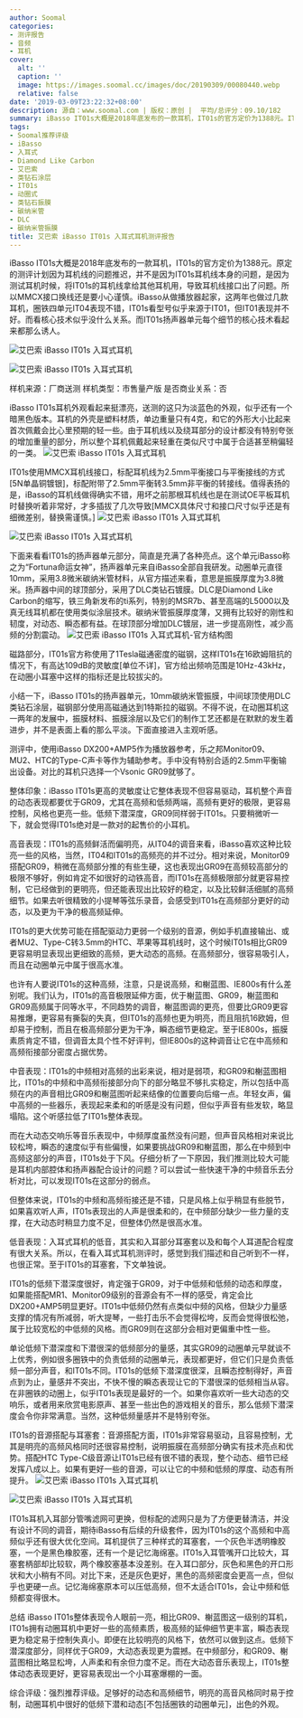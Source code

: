 ```yaml
---
author: Soomal
categories:
- 测评报告
- 音频
- 耳机
cover:
  alt: ''
  caption: ''
  image: https://images.soomal.cc/images/doc/20190309/00080440.webp
  relative: false
date: '2019-03-09T23:22:32+08:00'
description: 源自：www.soomal.com | 版权：原创 |  平均/总评分：09.10/182
summary: iBasso IT01s大概是2018年底发布的一款耳机，IT01s的官方定价为1388元。IT01s扬声器单元每个细节的核心技术看起来都那么诱人，例如碳纳米管振膜，DLC类钻石球顶镀层，一特斯拉磁钢等等……
tags:
- Soomal推荐评级
- iBasso
- 入耳式
- Diamond Like Carbon
- 艾巴索
- 类钻石涂层
- IT01s
- 动圈式
- 类钻石振膜
- 碳纳米管
- DLC
- 碳纳米管振膜
title: 艾巴索 iBasso IT01s 入耳式耳机测评报告
---
```


iBasso IT01s大概是2018年底发布的一款耳机，IT01s的官方定价为1388元。原定的测评计划因为耳机线的问题推迟，并不是因为IT01s耳机线本身的问题，是因为测试耳机时候，将IT01s的耳机线拿给其他耳机用，导致耳机线接口出了问题。所以MMCX接口换线还是要小心谨慎。iBasso从做播放器起家，这两年也做过几款耳机，圈铁四单元IT04表现不错，IT01s看型号似乎来源于IT01，但IT01表现并不好。而看核心技术似乎没什么关系。而IT01s扬声器单元每个细节的核心技术看起来都那么诱人。



![艾巴索 iBasso IT01s 入耳式耳机](https://images.soomal.cc/images/doc/20190118/00079596_01.webp)



![艾巴索 iBasso IT01s 入耳式耳机](https://images.soomal.cc/images/doc/20190118/00079597_01.webp)



样机来源：厂商送测
样机类型：市售量产版
是否商业关系：否



iBasso IT01s耳机外观看起来挺漂亮，送测的这只为淡蓝色的外观，似乎还有一个暗黑色版本。耳机的外壳是塑料材质，单边重量只有4克，和它的外形大小比起来首次佩戴会比心里预期的轻一些。由于耳机线以及绕耳部分的设计都没有特别夸张的增加重量的部分，所以整个耳机佩戴起来轻重在类似尺寸中属于合适甚至稍偏轻的一类。
![艾巴索 iBasso IT01s 入耳式耳机](https://images.soomal.cc/images/doc/20190118/00079599.webp)




IT01s使用MMCX耳机线接口，标配耳机线为2.5mm平衡接口与平衡接线的方式[5N单晶铜镀银]，标配附带了2.5mm平衡转3.5mm非平衡的转接线。值得表扬的是，iBasso的耳机线做得确实不错，用坏之前那根耳机线也是在测试OE平板耳机时替换听着非常好，才多插拔了几次导致[MMCX具体尺寸和接口尺寸似乎还是有细微差别，替换需谨慎。]
![艾巴索 iBasso IT01s 入耳式耳机](https://images.soomal.cc/images/doc/20190118/00079605_01.webp)




![艾巴索 iBasso IT01s 入耳式耳机](https://images.soomal.cc/images/doc/20190118/00079606_01.webp)




下面来看看IT01s的扬声器单元部分，简直是充满了各种亮点。这个单元iBasso称之为“Fortuna命运女神”，扬声器单元来自iBasso全部自我研发。动圈单元直径10mm，采用3.8微米碳纳米管材料，从官方描述来看，意思是振膜厚度为3.8微米。扬声器中间的球顶部分，采用了DLC类钻石镀膜。DLC是Diamond Like Carbon的缩写，铁三角新发布的ti系列，特别的MSR7b、甚至高端的L5000以及真无线耳机都在使用类似涂层技术。碳纳米管振膜厚度薄，又拥有比较好的刚性和韧度，对动态、瞬态都有益。在球顶部分增加DLC镀层，进一步提高刚性，减少高频的分割震动。
![艾巴索 iBasso IT01s 入耳式耳机-官方结构图](https://images.soomal.cc/images/doc/20190309/00080439.webp)




磁路部分，IT01s官方称使用了1Tesla磁通密度的磁钢，这样IT01s在16欧姆阻抗的情况下，有高达109dB的灵敏度[单位不详]，官方给出频响范围是10Hz-43kHz，在动圈小耳塞中这样的指标还是比较拔尖的。

小结一下，iBasso IT01s的扬声器单元，10mm碳纳米管振膜，中间球顶使用DLC类钻石涂层，磁钢部分使用高磁通达到1特斯拉的磁钢。不得不说，在动圈耳机这一两年的发展中，振膜材料、振膜涂层以及它们的制作工艺还都是在默默的发生着进步，并不是表面上看的那么平淡。下面直接进入主观听感。

测评中，使用iBasso DX200+AMP5作为播放器参考，乐之邦Monitor09、MU2、HTC的Type-C声卡等作为辅助参考。手中没有特别合适的2.5mm平衡输出设备。对比的耳机只选择一个Vsonic GR09就够了。

整体印象：iBasso IT01s更高的灵敏度让它整体表现不但容易驱动，耳机整个声音的动态表现都要优于GR09，尤其在高频和低频两端，高频有更好的极限，更容易控制，风格也更亮一些。低频下潜深度，GR09同样弱于IT01s。只要稍微听一下，就会觉得IT01s绝对是一款对的起售价的小耳机。

高音表现：IT01s的高频鲜活而偏明亮，从IT04的调音来看，iBasso喜欢这种比较亮一些的风格，当然，IT04和IT01s的高频亮的并不过分。相对来说，Monitor09搭配GR09，稍微在高频部分推的有些生硬，这也表现出GR09在高频较高部分的极限不够好，例如肯定不如很好的动铁高音，而IT01s在高频极限部分就更容易控制，它已经做到的更明亮，但还能表现出比较好的稳定，以及比较鲜活细腻的高频细节。如果去听很精致的小提琴等弦乐录音，会感受到IT01s在高频部分更好的动态，以及更为干净的极高频延伸。

IT01s的更大优势可能在搭配驱动力更弱一个级别的音源，例如手机直接输出、或者MU2、Type-C转3.5mm的HTC、苹果等耳机线时，这个时候IT01s相比GR09更容易明显表现出更细致的高频，更大动态的高频。在高频部分，很容易吸引人，而且在动圈单元中属于很高水准。

也许有人要说IT01s的这种高频，注意，只是说高频，和榭蓝图、IE800s有什么差别呢。我们认为，IT01s的高音极限延伸方面，优于榭蓝图、GR09，榭蓝图和GR09高频属于同等水平，不同趋势的调音，榭蓝图调的更亮，但要比GR09更容易推爆，更容易有撕裂的失真，但IT01s的高频也更为明亮，而且阻抗16欧姆，但却易于控制，而且在极高频部分更为干净，瞬态细节更稳定。至于IE800s，振膜素质肯定不错，但调音太具个性不好评判，但IE800s的这种调音让它在中高频和高频衔接部分密度占据优势。

中音表现：IT01s的中频相对高频的出彩来说，相对是弱项，和GR09和榭蓝图相比，IT01s的中频和中高频衔接部分向下的部分略显不够扎实稳定，所以包括中高频在内的声音相比GR09和榭蓝图听起来结像的位置要向后缩一点。年轻女声，偏中高频的一些器乐，表现起来柔和的听感是没有问题，但似乎声音有些发软，略显塌陷。这个听感拉低了IT01s整体表现。

而在大动态交响乐等音乐表现中，中频厚度虽然没有问题，但声音风格相对来说比较松垮，瞬态的速度似乎有些偏慢，如果要挑战GR09和榭蓝图，那么在中频到中高频这部分的声音，IT01s处于下风。仔细分析了一下原因，我们推测比较大可能是耳机内部腔体和扬声器配合设计的问题？可以尝试一些快速干净的中频音乐去分析对比，可以发现IT01s在这部分的弱点。

但整体来说，IT01s的中频和高频衔接还是不错，只是风格上似乎稍显有些脱节，如果喜欢听人声，IT01s表现出的人声是很柔和的，在中频部分缺少一些力量的支撑，在大动态时稍显力度不足，但整体仍然是很高水准。

低音表现：入耳式耳机的低音，其实和入耳部分耳塞套以及和每个人耳道配合程度有很大关系。所以，在看入耳式耳机测评时，感觉到我们描述和自己听到不一样，也很正常。至于IT01s的耳塞套，下文单独说。

IT01s的低频下潜深度很好，肯定强于GR09，对于中低频和低频的动态和厚度，如果能搭配MR1、Monitor09级别的音源会有不一样的感受，肯定会比DX200+AMP5明显更好。IT01s中低频仍然有点类似中频的风格，但缺少力量感支撑的情况有所减弱，听大提琴，一些打击乐不会觉得松垮，反而会觉得很松弛，属于比较宽松的中低频的风格。而GR09则在这部分会相对更偏重中性一些。

单论低频下潜深度和下潜很深的低频部分的量感，其实GR09的动圈单元早就谈不上优秀，例如很多圈铁中的负责低频的动圈单元，表现都更好，但它们只是负责低频一部分声音，和IT01s不同。IT01s的低频下潜深度很深，且瞬态控制得好，声音点到为止，量感并不突出，不快不慢的瞬态表现让它的下潜很深的低频相当从容。在非圈铁的动圈上，似乎IT01s表现是最好的一个。如果你喜欢听一些大动态的交响乐，或者用来欣赏电影原声、甚至一些出色的游戏相关的音乐，那么低频下潜深度会令你非常满意。当然，这种低频量感并不是特别夸张。

IT01s的音源搭配与耳塞套：音源搭配方面，IT01s非常容易驱动，且容易控制，尤其是明亮的高频风格同时还很容易控制，说明振膜在高频部分确实有技术亮点和优势。搭配HTC Type-C级音源让IT01s已经有很不错的表现，整个动态、细节已经发挥八成以上。如果有更好一些的音源，可以让它的中频和低频的厚度、动态有所提升。
![艾巴索 iBasso IT01s 入耳式耳机](https://images.soomal.cc/images/doc/20190118/00079601_01.webp)




![艾巴索 iBasso IT01s 入耳式耳机](https://images.soomal.cc/images/doc/20190118/00079603_01.webp)




IT01s耳机入耳部分管嘴滤网可更换，但标配的滤网只是为了方便更替清洁，并没有设计不同的调音，期待iBasso有后续的升级套件，因为IT01s的这个高频和中高频似乎还有很大优化空间。耳机提供了三种样式的耳塞套，一个灰色半透明橡胶塞，一个是黑色橡胶塞，还有一个是记忆海绵塞。IT01s入耳管嘴开口比较大，耳塞套柄部却比较软，两个橡胶塞基本没差别。在入耳口部分，灰色和黑色的开口形状和大小稍有不同。对比下来，还是灰色更好，黑色的高频密度会更高一点，但似乎也更硬一点。记忆海绵塞原本可以压低高频，但不太适合IT01s，会让中频和低频都变得很木。

总结
iBasso IT01s整体表现令人眼前一亮，相比GR09、榭蓝图这一级别的耳机，IT01s拥有动圈耳机中更好一些的高频素质，极高频的延伸细节更丰富，瞬态表现更为稳定易于控制失真小。即便在比较明亮的风格下，依然可以做到这点。低频下潜深度部分，同样优于GR09，大动态表现更为震撼。在中频部分，和GR09、榭蓝图相比略显松垮，人声柔和有余但力度不足。而在大动态音乐表现上，IT01s整体动态表现更好，更容易表现出一个小耳塞爆棚的一面。



综合评级：强烈推荐评级。足够好的动态和高频细节，明亮的高音风格同时易于控制，动圈耳机中很好的低频下潜和动态[不包括圈铁的动圈单元]，出色的外观。